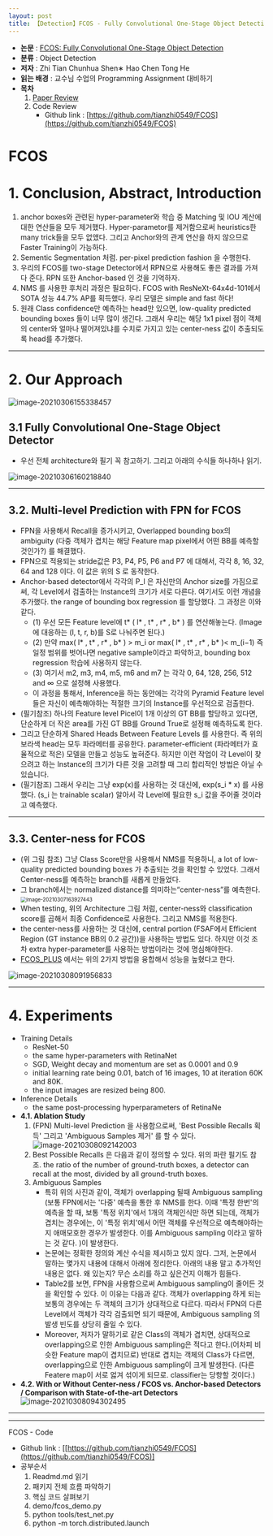 ```yaml
---
layout: post
title: 【Detection】FCOS - Fully Convolutional One-Stage Object Detection
---
```


- **논문** : [FCOS: Fully Convolutional One-Stage Object Detection](https://arxiv.org/pdf/1904.01355.pdf)
- **분류** : Object Detection
- **저자** : Zhi Tian Chunhua Shen∗ Hao Chen Tong He
- **읽는 배경** : 교수님 수업의 Programming Assignment 대비하기
- **목차**
  1. [Paper Review](https://junha1125.github.io/blog/artificial-intelligence/2021-03-06-FCOS/#fcos)
  2. Code Review
     - Github link : [https://github.com/tianzhi0549/FCOS](https://github.com/tianzhi0549/FCOS)



# FCOS

# 1. Conclusion, Abstract, Introduction

1. anchor boxes와 관련된 hyper-parameter와 학습 중 Matching 및 IOU 계산에 대한 연산들을 모두 제거했다. Hyper-parametor를 제거함으로써 heuristics한 many trick들을 모두 없앴다. 그리고 Anchor와의 관계 연산을 하지 않으므로 Faster Training이 가능하다.
2. Sementic Segmentation 처럼. per-pixel prediction fashion 을 수행한다. 
3. 우리의 FCOS를 two-stage Detector에서 RPN으로 사용해도 좋은 결과를 가져다 준다. RPN 또한 Anchor-based 인 것을 기억하자.
4. NMS 를 사용한 후처리 과정은 필요하다. FCOS with ResNeXt-64x4d-101에서 SOTA 성능 44.7% AP를 획득했다. 우리 모델은 simple and fast 하다!
5. 원래 Class confidence만 예측하는 head만 있으면, low-quality predicted bounding boxes 들이 너무 많이 생긴다. 그래서 우리는 해당 1x1 pixel 점이 객체의 center와 얼마나 떨어져있냐를 수치로 가지고 있는 center-ness 값이 추출되도록 head를 추가했다. 



---

# 2. Our Approach

![image-20210306155338457](https://github.com/junha1125/Imgaes_For_GitBlog/blob/master/Typora/image-20210306155338457.png?raw=tru)

## 3.1 Fully Convolutional One-Stage Object Detector

- 우선 전체 architecture와 필기 꼭 참고하기. 그리고 아래의 수식들 하나하나 읽기.

![image-20210306160218840](https://github.com/junha1125/Imgaes_For_GitBlog/blob/master/Typora/image-20210306160218840.png?raw=tru)



---

## 3.2. Multi-level Prediction with FPN for FCOS

- FPN을 사용해서 Recall을 증가시키고, Overlapped bounding box의 ambiguity (다중 객체가 겹치는 해당 Feature map pixel에서 어떤 BB를 예측할 것인가?) 를 해결했다. 
- FPN으로 적용되는 stride값은 P3, P4, P5, P6 and P7 에 대해서, 각각  8, 16, 32, 64 and 128 이다. 이 값은 위의 S 로 동작한다. 
- Anchor-based detector에서 각각의 P_l 은 자신만의 Anchor size를 가짐으로써, 각 Level에서 검출하는 Instance의 크기가 서로 다른다. 여기서도 이런 개념을 추가했다. the range of bounding box regression 를 할당했다. 그 과정은 이와 같다. 
  - (1) 우선 모든 Feature level에 t* ( l* , t* , r* , b* ) 를 연산해놓는다. (Image에 대응하는 (l, t, r, b)를 S로 나눠주면 된다.) 
  - (2) 만약 max( l* , t* , r* , b* ) > m_i or max( l* , t* , r* , b* )< m_(i−1) 즉 일정 범위를 벗어나면 negative sample이라고 파악하고,  bounding box regression 학습에 사용하지 않는다. 
  - (3) 여기서 m2, m3, m4, m5, m6 and m7 는 각각 0, 64, 128, 256, 512 and ∞ 으로 설정해 사용했다. 
  - 이 과정을 통해서, Inference을 하는 동안에는 각각의 Pyramid Feature level들은 자신이 예측해야하는 적절한 크기의 Instance를 우선적으로 검출한다. 
- (필기참조) 하나의 Feature level Picel이 1개 이상의 GT BB를 할당하고 있다면, 단순하게 더 작은 area를 가진 GT BB를 Ground True로 설정해 예측하도록 한다. 
- 그리고 단순하게 Shared Heads Between Feature Levels 를 사용한다. 즉 위의 보라색 head는 모두 파라메터를 공유한다. parameter-efficient (파라메터가 효율적으로 적은) 모델을 만들고 성능도 높혀준다. 하지만 이런 작업이 각 Level이 찾으려고 하는 Instance의 크기가 다른 것을 고려할 때 그리 합리적인 방법은 아닐 수 있습니다. 
- (필기참조) 그래서 우리는 그냥 exp(x)를 사용하는 것 대신에, exp(s_i \* x) 를 사용했다. (s_i 는  trainable scalar) 알아서 각 Level에 필요한 s_i 값을 주어줄 것이라고 예측했다. 



---

## 3.3. Center-ness for FCOS

- (위 그림 참조) 그냥 Class Score만을 사용해서 NMS를 적용하니, a lot of low-quality predicted bounding boxes 가 추출되는 것을 확인할 수 있었다. 그래서 Center-ness를 예측하는 branch를 새롭게 만들었다. 
- 그 branch에서는 normalized distance를 의미하는“center-ness”를 예측한다.     
  <img src="https://github.com/junha1125/Imgaes_For_GitBlog/blob/master/Typora/image-20210307163927443.png?raw=tru" alt="image-20210307163927443" style="zoom:70%;" />
- When testing, 위의 Architecture 그림 처럼, center-ness와 classification score를 곱해서 최종 Confidence로 사용한다. 그리고 NMS를 적용한다.
- the center-ness를 사용하는 것 대신에, central portion (FSAF에서 Efficient Region (GT instance BB의 0.2 공간))을 사용하는 방법도 있다. 하지만 이것 조차 extra hyper-parameter를 사용하는 방법이라는 것에 명심해야한다. 
- [FCOS_PLUS](https://github.com/yqyao/FCOS_PLUS) 에서는 위의 2가지 방법을 융합해서 성능을 높혔다고 한다.

![image-20210308091956833](https://github.com/junha1125/Imgaes_For_GitBlog/blob/master/Typora/image-20210308091956833.png?raw=tru)



---

# 4. Experiments

- Training Details
  - ResNet-50
  - the same hyper-parameters with RetinaNet
  - SGD, Weight decay and momentum are set as 0.0001 and 0.9
  -  initial learning rate being 0.01, batch of 16 images, 10 at iteration 60K and 80K.
  - the input images are resized being 800.
- Inference Details
  - the same post-processing hyperparameters of RetinaNe
- **4.1. Ablation Study**
  1. (FPN) Multi-level Prediction 을 사용함으로써, 'Best Possible Recalls 획득' 그리고 'Ambiguous Samples 제거' 를 할 수 있다.    
         ![image-20210308092142003](https://github.com/junha1125/Imgaes_For_GitBlog/blob/master/Typora/image-20210308092142003.png?raw=tru)
  2. Best Possible Recalls 은 다음과 같이 정의할 수 있다. 위의 파란 필기도 참조. the ratio of the number of ground-truth boxes, a detector can recall at the most, divided by all ground-truth boxes.
  3. Ambiguous Samples
     - 특히 위의 사진과 같이, 객체가 overlapping 될때 Ambiguous sampling (보통 FPN에서는 '다중' 예측을 통한 후 NMS를 한다. 이때 '특정 한번'의 예측을 할 때, 보통 '특정 위치'에서 1개의 객체인식만 하면 되는데, 객체가 겹치는 경우에는, 이 '특정 위치'에서 어떤 객체를 우선적으로 예측해야하는지 애매모호한 경우가 발생한다. 이를 Ambiguous sampling 이라고 말하는 것 같다. )이 발생한다. 
     - 논문에는 정확한 정의와 계산 수식을 제시하고 있지 않다. 그저, 논문에서 말하는 몇가지 내용에 대해서 아래에 정리한다. 아래의 내용 말고 추가적인 내용은 없다. 왜 있는지? 무슨 소리를 하고 싶은건지 이해가 힘들다. 
     - Table2를 보면, FPN을 사용함으로써 Ambiguous sampling이 줄어든 것을 확인할 수 있다. 이 이유는 다음과 같다. 객체가 overlapping 하게 되는 보통의 경우에는 두 객체의 크기가 상대적으로 다르다. 따라서 FPN의 다른 Level에서 객체가 각각 검출되면 되기 때문에, Ambiguous sampling 의 발생 빈도를 상당히 줄일 수 있다. 
     - Moreover, 저자가 말하기로 같은 Class의 객체가 겹치면, 상대적으로 overlapping으로 인한 Ambiguous sampling은 적다고 한다.(어차피 비슷한 Feature map이 겹치므로) 반대로 겹치는 객체의 Class가 다르면, overlapping으로 인한 Ambiguous sampling이 크게 발생한다. (다른 Featere map이 서로 엃겨 섞이게 되므로. classifier는 당항할 것이다.)
- **4.2. With or Without Center-ness / FCOS vs. Anchor-based Detectors / Comparison with State-of-the-art Detectors**   
  ![image-20210308094302495](https://github.com/junha1125/Imgaes_For_GitBlog/blob/master/Typora/image-20210308094302495.png?raw=tru)



---

---

FCOS - Code

- Github link : [[https://github.com/tianzhi0549/FCOS](https://github.com/tianzhi0549/FCOS)]
- 공부순서
  1. Readmd.md 읽기
  2. 패키지 전체 흐름 파악하기
  3. 핵심 코드 살펴보기
  4. demo/fcos_demo.py
  5. python tools/test_net.py
  6. python -m torch.distributed.launch

